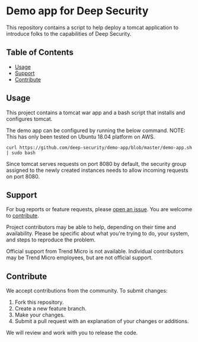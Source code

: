 # Demo app for Deep Security

This repository contains a script to help deploy a tomcat application to introduce folks to the capabilities of Deep Security.

## Table of Contents

* [Usage](#usage)
* [Support](#support)
* [Contribute](#contribute)

## Usage

This project contains a tomcat war app and a bash script that installs and configures tomcat.

The demo app can be configured by running the below command.
NOTE: This has only been tested on Ubuntu 18.04 platform on AWS.

```
curl https://github.com/deep-security/demo-app/blob/master/demo-app.sh | sudo bash
```

Since tomcat serves requests on port 8080 by default, the security group assigned to the newly created instances needs to allow incoming requests on port 8080.

## Support

For bug reports or feature requests, please [open an issue](../issues). You are welcome to [contribute](#contribute).

Project contributors may be able to help, depending on their time and availability. Please be specific about what you're trying to do, your system, and steps to reproduce the problem.

Official support from Trend Micro is not available. Individual contributors may be Trend Micro employees, but are not official support.

## Contribute

We accept contributions from the community. To submit changes:

1. Fork this repository.
2. Create a new feature branch.
3. Make your changes.
4. Submit a pull request with an explanation of your changes or additions.

We will review and work with you to release the code.
